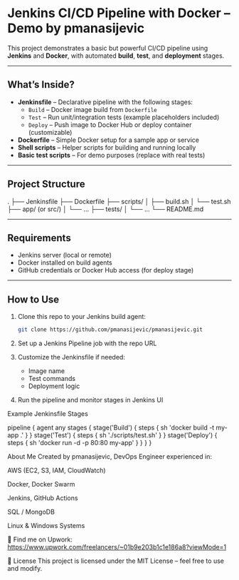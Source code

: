 # Jenkins CI/CD Pipeline with Docker – Demo by pmanasijevic

This project demonstrates a basic but powerful CI/CD pipeline using **Jenkins** and **Docker**, with automated **build**, **test**, and **deployment** stages.

---

##  What’s Inside?

- **Jenkinsfile** – Declarative pipeline with the following stages:
  - `Build` – Docker image build from `Dockerfile`
  - `Test` – Run unit/integration tests (example placeholders included)
  - `Deploy` – Push image to Docker Hub or deploy container (customizable)
- **Dockerfile** – Simple Docker setup for a sample app or service
- **Shell scripts** – Helper scripts for building and running locally
- **Basic test scripts** – For demo purposes (replace with real tests)

---

## Project Structure

.
├── Jenkinsfile
├── Dockerfile
├── scripts/
│ ├── build.sh
│ └── test.sh
├── app/ (or src/)
│ └── ...
├── tests/
│ └── ...
└── README.md


---

## Requirements

- Jenkins server (local or remote)
- Docker installed on build agents
- GitHub credentials or Docker Hub access (for deploy stage)

---



## How to Use

1. Clone this repo to your Jenkins build agent:

   ```bash
   git clone https://github.com/pmanasijevic/pmanasijevic.git
   
2. Set up a Jenkins Pipeline job with the repo URL

3. Customize the Jenkinsfile if needed:

   - Image name
   - Test commands
   - Deployment logic

4. Run the pipeline and monitor stages in Jenkins UI




Example Jenkinsfile Stages

pipeline {
    agent any
    stages {
        stage('Build') {
            steps {
                sh 'docker build -t my-app .'
            }
        }
        stage('Test') {
            steps {
                sh './scripts/test.sh'
            }
        }
        stage('Deploy') {
            steps {
                sh 'docker run -d -p 80:80 my-app'
            }
        }
    }
}




About Me
Created by pmanasijevic, DevOps Engineer experienced in:

AWS (EC2, S3, IAM, CloudWatch)

Docker, Docker Swarm

Jenkins, GitHub Actions

SQL / MongoDB

Linux & Windows Systems

🔗 Find me on Upwork: 
https://www.upwork.com/freelancers/~01b9e203b1c1e186a8?viewMode=1


📜 License
This project is licensed under the MIT License – feel free to use and modify.
